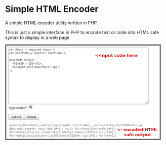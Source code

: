 # Simple HTML Encoder

A simple HTML encoder utility written in PHP.

This is just a simple interface in PHP to encode text or code into HTML safe syntax to display in a web page.

![Preview](/preview.png?raw=true "Preview")

